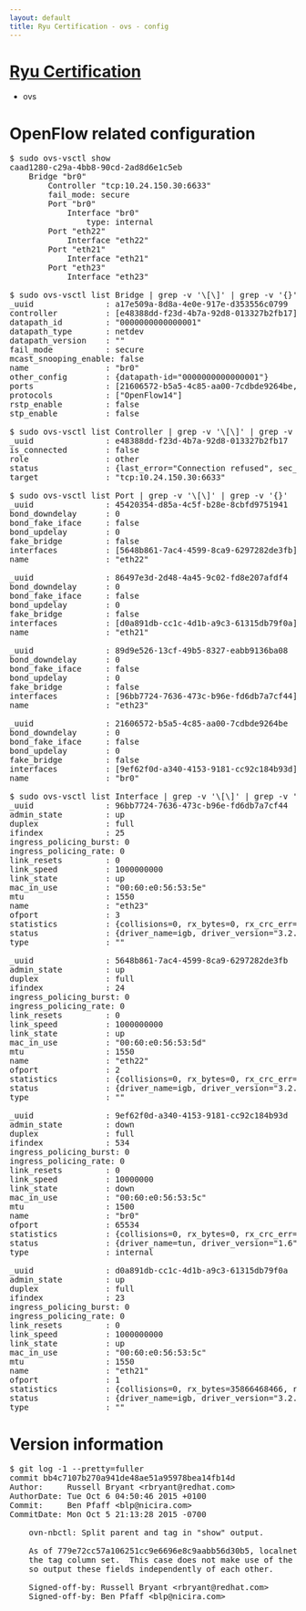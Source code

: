 ```yaml
---
layout: default
title: Ryu Certification - ovs - config
---
```

# [Ryu Certification](http://osrg.github.io/ryu/certification.html)
* ovs 

# OpenFlow related configuration
<pre>
$ sudo ovs-vsctl show
caad1280-c29a-4bb8-90cd-2ad8d6e1c5eb
    Bridge "br0"
        Controller "tcp:10.24.150.30:6633"
        fail_mode: secure
        Port "br0"
            Interface "br0"
                type: internal
        Port "eth22"
            Interface "eth22"
        Port "eth21"
            Interface "eth21"
        Port "eth23"
            Interface "eth23"

$ sudo ovs-vsctl list Bridge | grep -v '\[\]' | grep -v '{}'
_uuid               : a17e509a-8d8a-4e0e-917e-d353556c0799
controller          : [e48388dd-f23d-4b7a-92d8-013327b2fb17]
datapath_id         : "0000000000000001"
datapath_type       : netdev
datapath_version    : "<built-in>"
fail_mode           : secure
mcast_snooping_enable: false
name                : "br0"
other_config        : {datapath-id="0000000000000001"}
ports               : [21606572-b5a5-4c85-aa00-7cdbde9264be, 45420354-d85a-4c5f-b28e-8cbfd9751941, 86497e3d-2d48-4a45-9c02-fd8e207afdf4, 89d9e526-13cf-49b5-8327-eabb9136ba08]
protocols           : ["OpenFlow14"]
rstp_enable         : false
stp_enable          : false

$ sudo ovs-vsctl list Controller | grep -v '\[\]' | grep -v '{}'
_uuid               : e48388dd-f23d-4b7a-92d8-013327b2fb17
is_connected        : false
role                : other
status              : {last_error="Connection refused", sec_since_connect="752", sec_since_disconnect="3", state=BACKOFF}
target              : "tcp:10.24.150.30:6633"

$ sudo ovs-vsctl list Port | grep -v '\[\]' | grep -v '{}'
_uuid               : 45420354-d85a-4c5f-b28e-8cbfd9751941
bond_downdelay      : 0
bond_fake_iface     : false
bond_updelay        : 0
fake_bridge         : false
interfaces          : [5648b861-7ac4-4599-8ca9-6297282de3fb]
name                : "eth22"

_uuid               : 86497e3d-2d48-4a45-9c02-fd8e207afdf4
bond_downdelay      : 0
bond_fake_iface     : false
bond_updelay        : 0
fake_bridge         : false
interfaces          : [d0a891db-cc1c-4d1b-a9c3-61315db79f0a]
name                : "eth21"

_uuid               : 89d9e526-13cf-49b5-8327-eabb9136ba08
bond_downdelay      : 0
bond_fake_iface     : false
bond_updelay        : 0
fake_bridge         : false
interfaces          : [96bb7724-7636-473c-b96e-fd6db7a7cf44]
name                : "eth23"

_uuid               : 21606572-b5a5-4c85-aa00-7cdbde9264be
bond_downdelay      : 0
bond_fake_iface     : false
bond_updelay        : 0
fake_bridge         : false
interfaces          : [9ef62f0d-a340-4153-9181-cc92c184b93d]
name                : "br0"

$ sudo ovs-vsctl list Interface | grep -v '\[\]' | grep -v '{}'
_uuid               : 96bb7724-7636-473c-b96e-fd6db7a7cf44
admin_state         : up
duplex              : full
ifindex             : 25
ingress_policing_burst: 0
ingress_policing_rate: 0
link_resets         : 0
link_speed          : 1000000000
link_state          : up
mac_in_use          : "00:60:e0:56:53:5e"
mtu                 : 1550
name                : "eth23"
ofport              : 3
statistics          : {collisions=0, rx_bytes=0, rx_crc_err=0, rx_dropped=0, rx_errors=0, rx_frame_err=0, rx_over_err=0, rx_packets=0, tx_bytes=1647571500, tx_dropped=0, tx_errors=0, tx_packets=1098381}
status              : {driver_name=igb, driver_version="3.2.10-k", firmware_version="2.10-9"}
type                : ""

_uuid               : 5648b861-7ac4-4599-8ca9-6297282de3fb
admin_state         : up
duplex              : full
ifindex             : 24
ingress_policing_burst: 0
ingress_policing_rate: 0
link_resets         : 0
link_speed          : 1000000000
link_state          : up
mac_in_use          : "00:60:e0:56:53:5d"
mtu                 : 1550
name                : "eth22"
ofport              : 2
statistics          : {collisions=0, rx_bytes=0, rx_crc_err=0, rx_dropped=0, rx_errors=0, rx_frame_err=0, rx_over_err=0, rx_packets=0, tx_bytes=26265652402, tx_dropped=0, tx_errors=0, tx_packets=17516792}
status              : {driver_name=igb, driver_version="3.2.10-k", firmware_version="2.10-9"}
type                : ""

_uuid               : 9ef62f0d-a340-4153-9181-cc92c184b93d
admin_state         : down
duplex              : full
ifindex             : 534
ingress_policing_burst: 0
ingress_policing_rate: 0
link_resets         : 0
link_speed          : 10000000
link_state          : down
mac_in_use          : "00:60:e0:56:53:5c"
mtu                 : 1500
name                : "br0"
ofport              : 65534
statistics          : {collisions=0, rx_bytes=0, rx_crc_err=0, rx_dropped=0, rx_errors=0, rx_frame_err=0, rx_over_err=0, rx_packets=0, tx_bytes=0, tx_dropped=0, tx_errors=0, tx_packets=0}
status              : {driver_name=tun, driver_version="1.6", firmware_version="N/A"}
type                : internal

_uuid               : d0a891db-cc1c-4d1b-a9c3-61315db79f0a
admin_state         : up
duplex              : full
ifindex             : 23
ingress_policing_burst: 0
ingress_policing_rate: 0
link_resets         : 0
link_speed          : 1000000000
link_state          : up
mac_in_use          : "00:60:e0:56:53:5c"
mtu                 : 1550
name                : "eth21"
ofport              : 1
statistics          : {collisions=0, rx_bytes=35866468466, rx_crc_err=0, rx_dropped=0, rx_errors=0, rx_frame_err=0, rx_over_err=0, rx_packets=23924936, tx_bytes=0, tx_dropped=0, tx_errors=0, tx_packets=0}
status              : {driver_name=igb, driver_version="3.2.10-k", firmware_version="2.10-9"}
type                : ""
</pre>

# Version information
<pre>
$ git log -1 --pretty=fuller
commit bb4c7107b270a941de48ae51a95978bea14fb14d
Author:     Russell Bryant &lt;rbryant@redhat.com&gt;
AuthorDate: Tue Oct 6 04:50:46 2015 +0100
Commit:     Ben Pfaff &lt;blp@nicira.com&gt;
CommitDate: Mon Oct 5 21:13:28 2015 -0700

    ovn-nbctl: Split parent and tag in &quot;show&quot; output.
    
    As of 779e72cc57a106251cc9e6696e8c9aabb56d30b5, localnet ports may have
    the tag column set.  This case does not make use of the parent column,
    so output these fields independently of each other.
    
    Signed-off-by: Russell Bryant &lt;rbryant@redhat.com&gt;
    Signed-off-by: Ben Pfaff &lt;blp@nicira.com&gt;
</pre>
